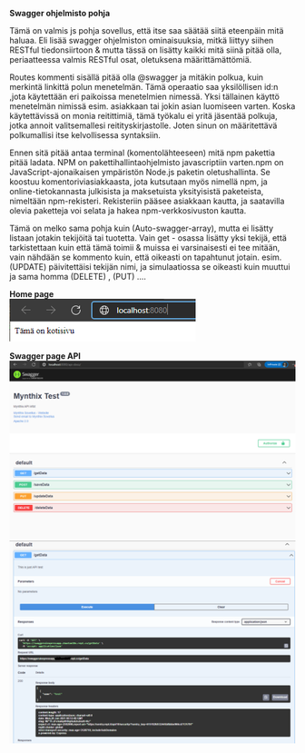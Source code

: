 <b> Swagger ohjelmisto pohja</b>

Tämä on valmis js pohja sovellus, että itse saa säätää siitä eteenpäin mitä haluaa. Eli lisää swagger ohjelmiston ominaisuuksia, mitkä liittyy siihen RESTful tiedonsiirtoon & mutta tässä on lisätty kaikki mitä siinä pitää olla, periaatteessa valmis RESTful osat, oletuksena määrittämättömiä.

Routes kommenti sisällä pitää olla @swagger ja mitäkin polkua, kuin merkintä linkittä polun menetelmän. Tämä operaatio saa yksilöllisen id:n ,jota käytettään eri paikoissa menetelmien nimessä. Yksi tällainen käyttö menetelmän nimissä esim. asiakkaan tai jokin asian luomiseen varten.
Koska käytettävissä on monia reitittimiä, tämä työkalu ei yritä jäsentää polkuja, jotka annoit valitsemallesi reitityskirjastolle. Joten sinun on määritettävä polkumallisi itse kelvollisessa syntaksiin. 

Ennen sitä pitää antaa terminal (komentolähteeseen) mitä npm pakettia pitää ladata. 
NPM on pakettihallintaohjelmisto javascriptiin varten.npm on JavaScript-ajonaikaisen ympäristön Node.js paketin oletushallinta. Se koostuu komentoriviasiakkaasta, jota kutsutaan myös nimellä npm, ja online-tietokannasta julkisista ja maksetuista yksityisistä paketeista, nimeltään npm-rekisteri. Rekisteriin pääsee asiakkaan kautta, ja saatavilla olevia paketteja voi selata ja hakea npm-verkkosivuston kautta.

Tämä on melko sama pohja kuin (Auto-swagger-array), mutta ei lisätty listaan jotakin tekijöitä tai tuotetta. Vain get - osassa lisätty yksi tekijä, että tarkistettaan kuin että tämä toimii & muissa ei varsinaisesti ei tee mitään, vain nähdään se kommento kuin, että oikeasti on tapahtunut jotain. esim. (UPDATE) päivitettäisi tekijän nimi, ja simulaatiossa se oikeasti kuin muuttui ja sama homma (DELETE) , (PUT) ....

<b>Home page</b><br>
![Alt text](images/Node-Swagger1.PNG?raw=true "None")


<b>Swagger page API</b>
![Alt text](images/Node-Swagger2.PNG?raw=true "None")
![Alt text](images/Node-Swagger3.PNG?raw=true "None")